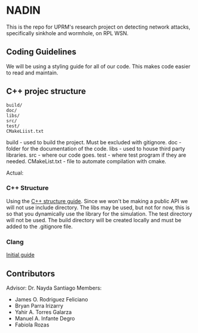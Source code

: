 # NADIN

This is the repo for UPRM's research project on detecting network attacks, specifically sinkhole and wormhole, on RPL WSN.

## Coding Guidelines

We will be using a styling guide for all of our code. This makes code easier to read and maintain.


## C++ projec structure

```
build/
doc/
libs/
src/
test/
CMakeLiist.txt
```
build - used to build the project. Must be excluded with gitignore.
doc - folder for the documentation of the code.
libs - used to house third party libraries.
src - where our code goes.
test - where test program if they are needed.
CMakeList.txt - file to automate compilation with cmake.


Actual:
### C++ Structure
Using the [C++ structure guide](https://medium.com/heuristics/c-application-development-part-1-project-structure-454b00f9eddc).
Since we won't be making a public API we will not use include directory. The libs may be used, but not for now, this is so that you dynamically use the library for the simulation. The test directory will not be used. The build directory will be created locally and must be added to the .gitignore file.

### Clang
[Initial guide](https://leimao.github.io/blog/Clang-Format-Quick-Tutorial/)
## Contributors

Advisor: Dr. Nayda Santiago
Members:
- James O. Rodriguez Feliciano
- Bryan Parra Irizarry
- Yahir A. Torres Galarza
- Manuel A. Infante Degro
- Fabiola Rozas

